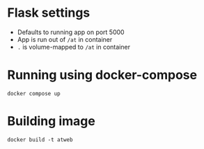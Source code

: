 # Flask settings

- Defaults to running app on port 5000
- App is run out of `/at` in container
- `.` is volume-mapped to `/at` in container

# Running using docker-compose

```
docker compose up
```

# Building image

```
docker build -t atweb
```